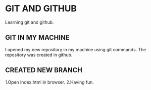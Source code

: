 # GIT AND GITHUB


Learning git and github.

## GIT IN MY MACHINE

I opened my new repository in my machine using git commands. The repository was created in github.

## CREATED NEW BRANCH
 
1.Open index.html in browser.
2.Having fun.
